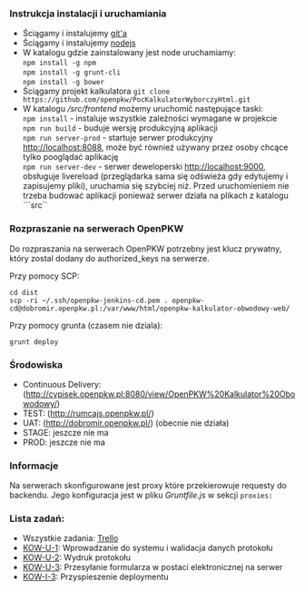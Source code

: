 ### Instrukcja instalacji i uruchamiania
- Ściągamy i instalujemy [git'a](http://git-scm.com/book/en/v2/Getting-Started-Installing-Git)
- Ściągamy i instalujemy [nodejs](https://nodejs.org/download/)
- W katalogu gdzie zainstalowany jest node uruchamiamy:<br/>
```npm install -g npm ```<br/>
```npm install -g grunt-cli```<br/>
```npm install -g bower```<br/>
- Ściągamy projekt kalkulatora ```git clone https://github.com/openpkw/PocKalkulatorWyborczyHtml.git```
- W katalogu */src/frontend* możemy uruchomić następujące taski:<br/>
 ```npm install``` - instaluje wszystkie zależności wymagane w projekcie<br/>
 ```npm run build``` - buduje wersję produkcyjną aplikacji<br/>
  ```npm run server-prod``` - startuje serwer produkcyjny [http://localhost:8088](http://localhost:8088), może być również używany przez osoby chcące tylko pooglądać aplikację<br/>
```npm run server-dev``` - serwer deweloperski [http://localhost:9000](http://localhost:9000), obsługuje livereload (przeglądarka sama się odświeża gdy edytujemy i zapisujemy pliki), uruchamia się szybciej niż. Przed uruchomieniem nie trzeba budować aplikacji ponieważ serwer działa na plikach z katalogu ```src``<br/>

### Rozpraszanie na serwerach OpenPKW

Do rozpraszania na serwerach OpenPKW potrzebny jest klucz prywatny, który zostal dodany do authorized_keys na serwerze.

Przy pomocy SCP:

```cd dist```<br/>
```scp -ri ~/.ssh/openpkw-jenkins-cd.pem . openpkw-cd@dobromir.openpkw.pl:/var/www/html/openpkw-kalkulator-obwodowy-web/```

Przy pomocy grunta (czasem nie dziala):

```grunt deploy```

### Środowiska
* Continuous Delivery: (http://cypisek.openpkw.pl:8080/view/OpenPKW%20Kalkulator%20Obowodowy/)
* TEST: (http://rumcajs.openpkw.pl/)
* UAT: (http://dobromir.openpkw.pl/) (obecnie nie działa)
* STAGE: jeszcze nie ma
* PROD: jeszcze nie ma

### Informacje
Na serwerach skonfigurowane jest proxy które przekierowuje requesty do backendu. Jego konfiguracja jest w pliku *Gruntfile.js* w sekcji ```proxies:```

### Lista zadań:
* Wszystkie zadania: [Trello](https://trello.com/b/pfN6MeTO/openpkw-kalkulator-obwodowy-web)
* [KOW-U-1](https://trello.com/c/dyPptnCI): Wprowadzanie do systemu i walidacja danych protokołu
* [KOW-U-2](https://trello.com/c/HHvJ0GR2): Wydruk protokołu
* [KOW-U-3](https://trello.com/c/Scdk8DVb): Przesyłanie formularza w postaci elektronicznej na serwer
* [KOW-I-3](https://trello.com/c/r80nz2MC): Przyspieszenie deploymentu
